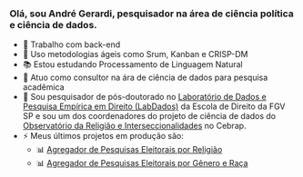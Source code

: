 ### Olá, sou André Gerardi, pesquisador na área de ciência política e ciência de dados. 

- 🔭 Trabalho com back-end
- 🔭 Uso metodologias ágeis como Srum, Kanban e CRISP-DM
- 📚 Estou estudando Processamento de Linguagem Natural
- 🚀 Atuo como consultor na ára de ciência de dados para pesquisa acadêmica
- 👯 Sou pesquisador de pós-doutorado no [Laboratório de Dados e Pesquisa Empírica em Direito (LabDados)](https://direitosp.fgv.br/nucleos-de-pesquisa/laboratorio-dados-pesquisa-empirica-direito-labdados) da Escola de Direito da FGV SP e sou um dos coordenadores do projeto de ciência de dados do [Observatório da Religião e Interseccionalidades](https://cebrap.org.br/observatorio-religiao/) no Cebrap.
- ⚡ Meus últimos projetos em produção são:
  -   📊 [Agregador de Pesquisas Eleitorais por Religião](https://cebrap.org.br/agregador-de-pesquisas-eleitorais-por-religiao/)
  -   📊 [Agregador de Pesquisas Eleitorais por Gênero e Raça](https://andregerardi-app-agregador-genero-app-agregador-genero-syb7z2.streamlit.app/)

